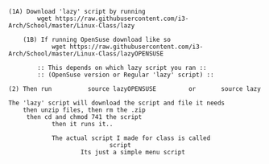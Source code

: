 	(1A) Download 'lazy' script by running 
			wget https://raw.githubusercontent.com/i3-Arch/School/master/Linux-Class/lazy
 	
		(1B) If running OpenSuse download like so
				wget https://raw.githubusercontent.com/i3-Arch/School/master/Linux-Class/lazyOPENSUSE 

			:: This depends on which lazy script you ran ::
			:: (OpenSuse version or Regular 'lazy' script) ::

	(2) Then run          source lazyOPENSUSE         or       source lazy

	The 'lazy' script will download the script and file it needs
		then unzip files, then rm the .zip
		 then cd and chmod 741 the script
	  		    then it runs it..

				The actual script I made for class is called 
								script
						Its just a simple menu script
